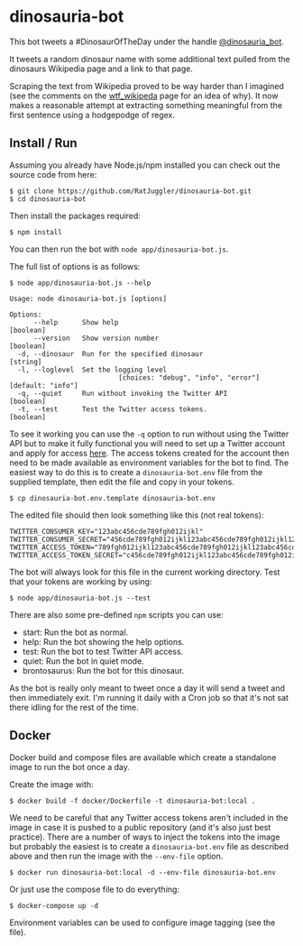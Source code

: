 # dinosauria-bot

This bot tweets a #DinosaurOfTheDay under the handle [@dinosauria_bot](https://twitter.com/dinosauria_bot).

It tweets a random dinosaur name with some additional text pulled from the dinosaurs Wikipedia page and a link to that page.

Scraping the text from Wikipedia proved to be way harder than I imagined (see the comments on the [wtf_wikipeda](https://github.com/spencermountain/wtf_wikipedia) 
page for an idea of why). It now makes a reasonable attempt at extracting something meaningful from the first sentence using a 
hodgepodge of regex.

## Install / Run

Assuming you already have Node.js/npm installed you can check out the source code from here:

    $ git clone https://github.com/RatJuggler/dinosauria-bot.git
    $ cd dinosauria-bot

Then install the packages required:

    $ npm install

You can then run the bot with `node app/dinosauria-bot.js`.

The full list of options is as follows:
```
$ node app/dinosauria-bot.js --help

Usage: node dinosauria-bot.js [options]

Options:
      --help      Show help                                            [boolean]
      --version   Show version number                                  [boolean]
  -d, --dinosaur  Run for the specified dinosaur                        [string]
  -l, --loglevel  Set the logging level
                           [choices: "debug", "info", "error"] [default: "info"]
  -q, --quiet     Run without invoking the Twitter API                 [boolean]
  -t, --test      Test the Twitter access tokens.                      [boolean]
```
To see it working you can use the `-q` option to run without using the Twitter API but to make it fully functional you will need to 
set up a Twitter account and apply for access [here](https://developer.twitter.com/en/apply-for-access). The access tokens created 
for the account then need to be made available as environment variables for the bot to find. The easiest way to do this is to 
create a `dinosauria-bot.env` file from the supplied template, then edit the file and copy in your tokens.

    $ cp dinosauria-bot.env.template dinosauria-bot.env

The edited file should then look something like this (not real tokens):

    TWITTER_CONSUMER_KEY="123abc456cde789fgh012ijkl"
    TWITTER_CONSUMER_SECRET="456cde789fgh012ijkl123abc456cde789fgh012ijkl123abc"
    TWITTER_ACCESS_TOKEN="789fgh012ijkl123abc456cde789fgh012ijkl123abc456cde"
    TWITTER_ACCESS_TOKEN_SECRET="c456cde789fgh012ijkl123abc456cde789fgh012ijkl"

The bot will always look for this file in the current working directory. Test that your tokens are working by using:

    $ node app/dinosauria-bot.js --test

There are also some pre-defined `npm` scripts you can use:

- start: Run the bot as normal.
- help:  Run the bot showing the help options.
- test:  Run the bot to test Twitter API access.
- quiet: Run the bot in quiet mode.
- brontosaurus: Run the bot for this dinosaur.

As the bot is really only meant to tweet once a day it will send a tweet and then immediately exit. I'm running it daily with a 
Cron job so that it's not sat there idling for the rest of the time.

## Docker

Docker build and compose files are available which create a standalone image to run the bot once a day.

Create the image with: 

    $ docker build -f docker/Dockerfile -t dinosauria-bot:local .

We need to be careful that any Twitter access tokens aren't included in the image in case it is pushed to a public repository (and
it's also just best practice). There are a number of ways to inject the tokens into the image but probably the easiest is to create
a `dinosauria-bot.env` file as described above and then run the image with the `--env-file` option.

    $ docker run dinosauria-bot:local -d --env-file dinosauria-bot.env

Or just use the compose file to do everything:

    $ docker-compose up -d

Environment variables can be used to configure image tagging (see the file).
